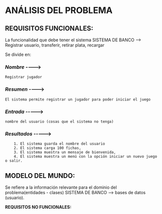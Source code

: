 # ANÁLISIS DEL PROBLEMA


## **REQUISITOS FUNCIONALES:**

La funcionalidad que debe tener el sistema
SISTEMA DE BANCO --> Registrar usuario, transferir, retirar plata, recargar

Se divide en:

### _Nombre_ ----> 
    Registrar jugador

### _Resumen_ ---->
    El sistema permite registrar un jugador para poder iniciar el juego

### _Entrada_ -----> 
    nombre del usuario (cosas que el sistema no tenga)

### _Resultados_ -----> 
        1. El sistema guarda el nombre del usuario
        2. El sistema carga 100 fichas, 
        3. El sistema muestra un mensaje de bienvenida, 
        4. El sistema muestra un menú con la opción iniciar un nuevo juego o salir.



## **MODELO DEL MUNDO:**

Se refiere a la información relevante para el dominio del problema(entidades - clases)
SISTEMA DE BANCO --> bases de datos (usuario).





**REQUISITOS NO FUNCIONALES:**
